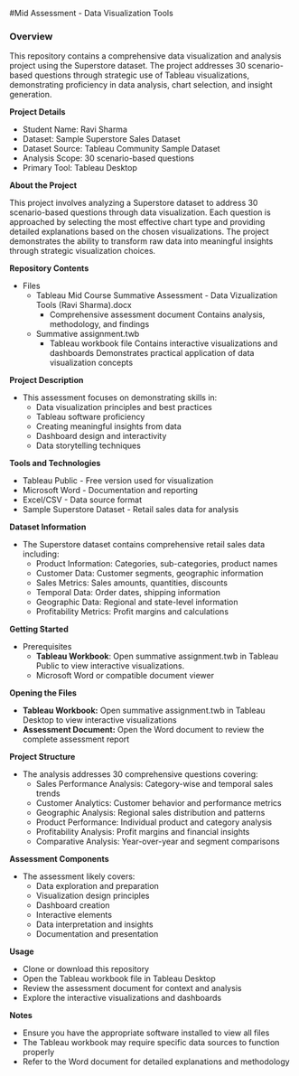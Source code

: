 #Mid Assessment - Data Visualization Tools

### Overview
This repository contains a comprehensive data visualization and analysis project using the Superstore dataset.
The project addresses 30 scenario-based questions through strategic use of Tableau visualizations, 
demonstrating proficiency in data analysis, chart selection, and insight generation.

__Project Details__
- Student Name: Ravi Sharma
- Dataset: Sample Superstore Sales Dataset
- Dataset Source: Tableau Community Sample Dataset
- Analysis Scope: 30 scenario-based questions
- Primary Tool: Tableau Desktop

__About the Project__

This project involves analyzing a Superstore dataset to address 30 scenario-based questions through data visualization.
Each question is approached by selecting the most effective chart type and providing detailed explanations based 
on the chosen visualizations. The project demonstrates the ability to transform raw data into meaningful insights 
through strategic visualization choices.

__Repository Contents__

- Files
  - Tableau Mid Course Summative Assessment - Data Vizualization Tools (Ravi Sharma).docx
    - Comprehensive assessment document Contains analysis, methodology, and findings
  - Summative assignment.twb
    - Tableau workbook file Contains interactive visualizations and dashboards Demonstrates
      practical application of data visualization concepts

__Project Description__
- This assessment focuses on demonstrating skills in:
  - Data visualization principles and best practices
  - Tableau software proficiency
  - Creating meaningful insights from data
  - Dashboard design and interactivity
  - Data storytelling techniques

__Tools and Technologies__

- Tableau Public - Free version used for visualization
- Microsoft Word - Documentation and reporting
- Excel/CSV - Data source format
- Sample Superstore Dataset - Retail sales data for analysis

__Dataset Information__
- The Superstore dataset contains comprehensive retail sales data including:
  - Product Information: Categories, sub-categories, product names
  - Customer Data: Customer segments, geographic information
  - Sales Metrics: Sales amounts, quantities, discounts
  - Temporal Data: Order dates, shipping information
  - Geographic Data: Regional and state-level information
  - Profitability Metrics: Profit margins and calculations
    
__Getting Started__
- Prerequisites
  - __Tableau Workbook__: Open summative assignment.twb in Tableau Public to view interactive visualizations.
  - Microsoft Word or compatible document viewer

__Opening the Files__
- __Tableau Workbook:__ Open summative assignment.twb in Tableau Desktop to view interactive visualizations
- __Assessment Document:__ Open the Word document to review the complete assessment report

__Project Structure__
- The analysis addresses 30 comprehensive questions covering:
  - Sales Performance Analysis: Category-wise and temporal sales trends
  - Customer Analytics: Customer behavior and performance metrics
  - Geographic Analysis: Regional sales distribution and patterns
  - Product Performance: Individual product and category analysis
  - Profitability Analysis: Profit margins and financial insights
  - Comparative Analysis: Year-over-year and segment comparisons

__Assessment Components__
- The assessment likely covers:
  - Data exploration and preparation
  - Visualization design principles
  - Dashboard creation
  - Interactive elements
  - Data interpretation and insights
  - Documentation and presentation

__Usage__
- Clone or download this repository
- Open the Tableau workbook file in Tableau Desktop
- Review the assessment document for context and analysis
- Explore the interactive visualizations and dashboards

__Notes__
- Ensure you have the appropriate software installed to view all files
- The Tableau workbook may require specific data sources to function properly
- Refer to the Word document for detailed explanations and methodology
